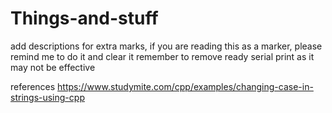 # Things-and-stuff

add descriptions for extra marks, if you are reading this as a marker, please remind me to do it and clear it
remember to remove ready serial print as it may not be effective

references
https://www.studymite.com/cpp/examples/changing-case-in-strings-using-cpp

